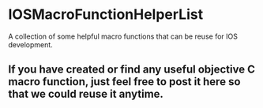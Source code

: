 IOSMacroFunctionHelperList
==========================

A collection of some helpful macro functions that can be reuse for IOS development.

## If you have created or find any useful objective C macro function, just feel free to post it here so that we could reuse it anytime.

